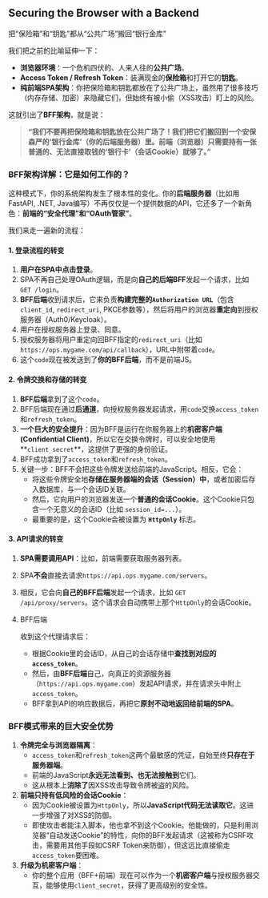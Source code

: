 ## Securing the Browser with a Backend

把“保险箱”和“钥匙”都从“公共广场”搬回“银行金库”

我们把之前的比喻延伸一下：

- **浏览器环境**：一个危机四伏的、人来人往的**公共广场**。
- **Access Token / Refresh Token**：装满现金的**保险箱**和打开它的**钥匙**。
- **纯前端SPA架构**：你把保险箱和钥匙都放在了公共广场上，虽然用了很多技巧（内存存储、加密）来隐藏它们，但始终有被小偷（XSS攻击）盯上的风险。

这就引出了**BFF架构**，就是说：

> **“我们不要再把保险箱和钥匙放在公共广场了！我们把它们搬回到一个安保森严的‘银行金库’（你的后端服务器）里。前端（浏览器）只需要持有一张普通的、无法直接取钱的‘银行卡’（会话Cookie）就够了。”**

### BFF架构详解：它是如何工作的？

这种模式下，你的系统架构发生了根本性的变化。你的**后端服务器**（比如用FastAPI, .NET, Java编写）不再仅仅是一个提供数据的API，它还多了一个新角色：**前端的“安全代理”和“OAuth管家”**。

我们来走一遍新的流程：

#### 1. 登录流程的转变

1. **用户在SPA中点击登录**。
2. SPA不再自己处理OAuth逻辑，而是向**自己的后端BFF**发起一个请求，比如 `GET /login`。
3. **BFF后端**收到请求后，它来负责**构建完整的`Authorization URL`**（包含`client_id`, `redirect_uri`, PKCE参数等），然后将用户的浏览器**重定向**到授权服务器（Auth0/Keycloak）。
4. 用户在授权服务器上登录、同意。
5. 授权服务器将用户重定向回BFF指定的`redirect_uri`（比如 `https://ops.mygame.com/api/callback`），URL中附带着`code`。
6. 这个`code`现在被发送到了**你的BFF后端**，而不是前端JS。

#### 2. 令牌交换和存储的转变

1. **BFF后端**拿到了这个`code`。
2. BFF后端现在通过**后通道**，向授权服务器发起请求，用`code`交换`access_token`和`refresh_token`。
3. **一个巨大的安全提升**：因为BFF是运行在你服务器上的**机密客户端 (Confidential Client)**，所以它在交换令牌时，可以安全地使用**`client_secret`**，这提供了更强的身份验证。
4. BFF成功拿到了`access_token`和`refresh_token`。
5. 关键一步：BFF不会把这些令牌发送给前端的JavaScript。相反，它会：
   - 将这些令牌安全地**存储在服务器端的会话（Session）中**，或者加密后存入数据库，与一个会话ID关联。
   - 然后，它向用户的浏览器发送一个**普通的会话Cookie**。这个Cookie只包含一个无意义的会话ID（比如 `session_id=...`）。
   - 最重要的是，这个Cookie会被设置为 **`HttpOnly`** 标志。

#### 3. API请求的转变

1. **SPA需要调用API**：比如，前端需要获取服务器列表。

2. SPA**不会**直接去请求`https://api.ops.mygame.com/servers`。

3. 相反，它会向**自己的BFF后端**发起一个请求，比如 `GET /api/proxy/servers`。这个请求会自动携带上那个`HttpOnly`的会话Cookie。

4. BFF后端

   收到这个代理请求后：

   - 根据Cookie里的会话ID，从自己的会话存储中**查找到对应的`access_token`**。
   - 然后，由**BFF后端**自己，向真正的资源服务器（`https://api.ops.mygame.com`）发起API请求，并在请求头中附上`access_token`。
   - BFF拿到API的响应数据后，再把它**原封不动地返回给前端的SPA**。

### BFF模式带来的巨大安全优势

1. **令牌完全与浏览器隔离**：
   - `access_token`和`refresh_token`这两个最敏感的凭证，自始至终**只存在于服务器端**。
   - 前端的JavaScript**永远无法看到、也无法接触到**它们。
   - 这从根本上**消除了**因XSS攻击导致令牌被盗的风险。
2. **前端只持有低风险的会话Cookie**：
   - 因为Cookie被设置为`HttpOnly`，所以**JavaScript代码无法读取它**。这进一步增强了对XSS的防御。
   - 即使攻击者能注入脚本，他也拿不到这个Cookie。他能做的，只是利用浏览器“自动发送Cookie”的特性，向你的BFF发起请求（这被称为CSRF攻击，需要用其他手段如CSRF Token来防御），但这远比直接偷走`access_token`要困难。
3. **升级为机密客户端**：
   - 你的整个应用（BFF+前端）现在可以作为一个**机密客户端**与授权服务器交互，能够使用`client_secret`，获得了更高级别的安全性。